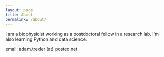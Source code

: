 ```yaml
---
layout: page
title: About
permalink: /about/
---
```


I am a biophysicist working as a postdoctoral fellow in a research lab.  I'm also learning Python and data science.

email: adam.trexler (at) posteo.net
